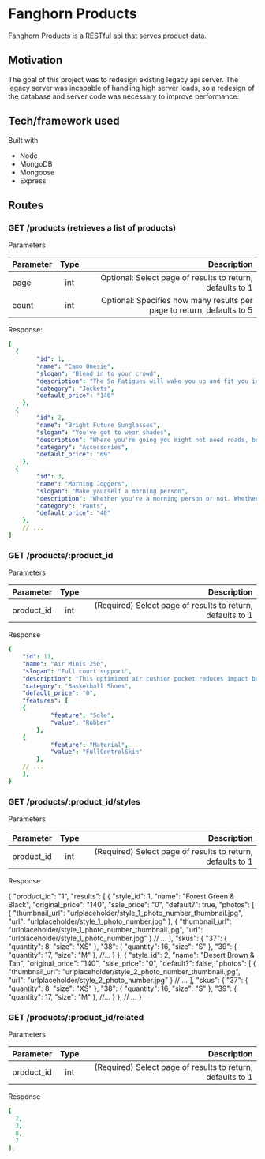 # Fanghorn Products

Fanghorn Products is a RESTful api that serves product data.

## Motivation

The goal of this project was to redesign existing legacy api server. The legacy server was incapable of handling high server loads, so a redesign of the database and server code was necessary to improve performance.

## Tech/framework used

Built with
* Node
* MongoDB
* Mongoose
* Express

## Routes

### GET /products (retrieves a list of products)

Parameters

| Parameter | Type    | Description                                                             |
| --------- |:-------:| -----------------------------------------------------------------------:|
| page      | int     | Optional: Select page of results to return, defaults to 1               |
| count     | int     | Optional: Specifies how many results per page to return, defaults to 5  |

Response:

```yaml
[
  {
        "id": 1,
        "name": "Camo Onesie",
        "slogan": "Blend in to your crowd",
        "description": "The So Fatigues will wake you up and fit you in. This high energy camo will have you blending in to even the wildest surroundings.",
        "category": "Jackets",
        "default_price": "140"
    },
  {
        "id": 2,
        "name": "Bright Future Sunglasses",
        "slogan": "You've got to wear shades",
        "description": "Where you're going you might not need roads, but you definitely need some shades. Give those baby blues a rest and let the future shine bright on these timeless lenses.",
        "category": "Accessories",
        "default_price": "69"
    },
  {
        "id": 3,
        "name": "Morning Joggers",
        "slogan": "Make yourself a morning person",
        "description": "Whether you're a morning person or not. Whether you're gym bound or not. Everyone looks good in joggers.",
        "category": "Pants",
        "default_price": "40"
    },
    // ...
]
```

### GET /products/:product_id

Parameters

| Parameter  | Type | Description                                                              |
| ---------- |:----:| ------------------------------------------------------------------------:|
| product_id | int  | (Required) Select page of results to return, defaults to 1               |

Response

```yaml
{
    "id": 11,
    "name": "Air Minis 250",
    "slogan": "Full court support",
    "description": "This optimized air cushion pocket reduces impact but keeps a perfect balance underfoot.",
    "category": "Basketball Shoes",
    "default_price": "0",
    "features": [
    {
            "feature": "Sole",
            "value": "Rubber"
        },
    {
            "feature": "Material",
            "value": "FullControlSkin"
        },
    // ...
    ],
}
```

### GET /products/:product_id/styles

Parameters

| Parameter  | Type | Description                                                              |
| ---------- |:----:| ------------------------------------------------------------------------:|
| product_id | int  | (Required) Select page of results to return, defaults to 1               |

Response

{
    "product_id": "1",
    "results": [
    {
            "style_id": 1,
            "name": "Forest Green & Black",
            "original_price": "140",
            "sale_price": "0",
            "default?": true,
            "photos": [
            {
                    "thumbnail_url": "urlplaceholder/style_1_photo_number_thumbnail.jpg",
                    "url": "urlplaceholder/style_1_photo_number.jpg"
                },
            {
                    "thumbnail_url": "urlplaceholder/style_1_photo_number_thumbnail.jpg",
                    "url": "urlplaceholder/style_1_photo_number.jpg"
                }
            // ...
            ],
        "skus": {
                    "37": {
                            "quantity": 8,
                            "size": "XS"
                    },
                    "38": {
                            "quantity": 16,
                            "size": "S"
                    },
                    "39": {
                            "quantity": 17,
                            "size": "M"
                    },
            //...
                }
    },
  {
        "style_id": 2,
        "name": "Desert Brown & Tan",
        "original_price": "140",
        "sale_price": "0",
        "default?": false,
        "photos": [
            {
                    "thumbnail_url": "urlplaceholder/style_2_photo_number_thumbnail.jpg",
                    "url": "urlplaceholder/style_2_photo_number.jpg"
        }
      // ...
            ],
        "skus": {
                    "37": {
                            "quantity": 8,
                            "size": "XS"
                    },
                    "38": {
                            "quantity": 16,
                            "size": "S"
                    },
                    "39": {
                            "quantity": 17,
                            "size": "M"
                    },
            //...
                }
    },
  // ...
}

### GET /products/:product_id/related

Parameters

| Parameter  | Type | Description                                                              |
| ---------- |:----:| ------------------------------------------------------------------------:|
| product_id | int  | (Required) Select page of results to return, defaults to 1               |

Response

```yaml
[
  2,
  3,
  8,
  7
],
```